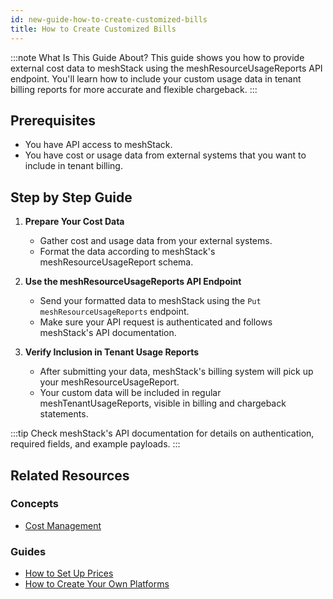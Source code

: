 ```yaml
---
id: new-guide-how-to-create-customized-bills
title: How to Create Customized Bills
---
```


:::note What Is This Guide About?
This guide shows you how to provide external cost data to meshStack using the meshResourceUsageReports API endpoint. You'll learn how to include your custom usage data in tenant billing reports for more accurate and flexible chargeback.
:::

## Prerequisites

- You have API access to meshStack.
- You have cost or usage data from external systems that you want to include in tenant billing.

## Step by Step Guide

1. **Prepare Your Cost Data**
   - Gather cost and usage data from your external systems.
   - Format the data according to meshStack's meshResourceUsageReport schema.

2. **Use the meshResourceUsageReports API Endpoint**
   - Send your formatted data to meshStack using the `Put meshResourceUsageReports` endpoint.
   - Make sure your API request is authenticated and follows meshStack's API documentation.

3. **Verify Inclusion in Tenant Usage Reports**
   - After submitting your data, meshStack's billing system will pick up your meshResourceUsageReport.
   - Your custom data will be included in regular meshTenantUsageReports, visible in billing and chargeback statements.

:::tip
Check meshStack's API documentation for details on authentication, required fields, and example payloads.
:::

## Related Resources

### Concepts

- [Cost Management](concepts/cost-management.md)

### Guides

- [How to Set Up Prices](new-guide-how-to-set-up-prices.md)
- [How to Create Your Own Platforms](new-guide-how-to-provide-your-own-platform.md)